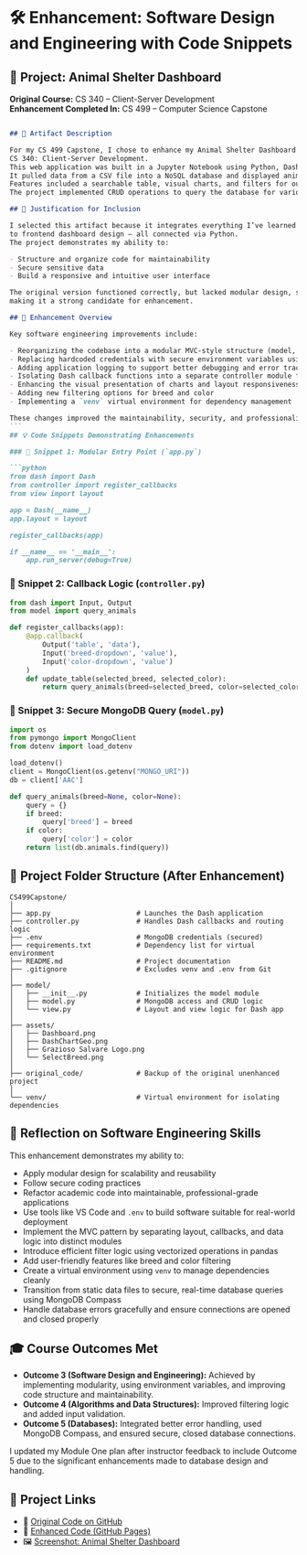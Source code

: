 # 🛠️ Enhancement: Software Design and Engineering with Code Snippets 

## 🐾 Project: Animal Shelter Dashboard  
**Original Course:** CS 340 – Client-Server Development  
**Enhancement Completed In:** CS 499 – Computer Science Capstone

````markdown

## 📌 Artifact Description

For my CS 499 Capstone, I chose to enhance my Animal Shelter Dashboard project originally created in February 2025 for
CS 340: Client-Server Development.  
This web application was built in a Jupyter Notebook using Python, Dash, and MongoDB.  
It pulled data from a CSV file into a NoSQL database and displayed animal outcome data through an interactive dashboard.  
Features included a searchable table, visual charts, and filters for outcome type, breed, color, and shelter type.  
The project implemented CRUD operations to query the database for various types of analysis.

## 📎 Justification for Inclusion

I selected this artifact because it integrates everything I’ve learned about software engineering — from backend data handling
to frontend dashboard design — all connected via Python.  
The project demonstrates my ability to:

- Structure and organize code for maintainability  
- Secure sensitive data  
- Build a responsive and intuitive user interface  

The original version functioned correctly, but lacked modular design, security practices, and clean separation of concerns,
making it a strong candidate for enhancement.

## 🔧 Enhancement Overview

Key software engineering improvements include:

- Reorganizing the codebase into a modular MVC-style structure (model, controller, and dashboard logic split into separate files)  
- Replacing hardcoded credentials with secure environment variables using `python-dotenv`  
- Adding application logging to support better debugging and error tracking  
- Isolating Dash callback functions into a separate controller module for clarity  
- Enhancing the visual presentation of charts and layout responsiveness  
- Adding new filtering options for breed and color  
- Implementing a `venv` virtual environment for dependency management  

These changes improved the maintainability, security, and professionalism of the project.
```
## 💡 Code Snippets Demonstrating Enhancements

### 🧩 Snippet 1: Modular Entry Point (`app.py`)

```python
from dash import Dash
from controller import register_callbacks
from view import layout

app = Dash(__name__)
app.layout = layout

register_callbacks(app)

if __name__ == '__main__':
    app.run_server(debug=True)
````

### 🧩 Snippet 2: Callback Logic (`controller.py`)

```python
from dash import Input, Output
from model import query_animals

def register_callbacks(app):
    @app.callback(
        Output('table', 'data'),
        Input('breed-dropdown', 'value'),
        Input('color-dropdown', 'value')
    )
    def update_table(selected_breed, selected_color):
        return query_animals(breed=selected_breed, color=selected_color)
```

### 🧩 Snippet 3: Secure MongoDB Query (`model.py`)

```python
import os
from pymongo import MongoClient
from dotenv import load_dotenv

load_dotenv()
client = MongoClient(os.getenv("MONGO_URI"))
db = client['AAC']

def query_animals(breed=None, color=None):
    query = {}
    if breed:
        query['breed'] = breed
    if color:
        query['color'] = color
    return list(db.animals.find(query))
```

## 📁 Project Folder Structure (After Enhancement)

```plaintext
CS499Capstone/
│
├── app.py                     # Launches the Dash application
├── controller.py              # Handles Dash callbacks and routing logic
├── .env                       # MongoDB credentials (secured)
├── requirements.txt           # Dependency list for virtual environment
├── README.md                  # Project documentation
├── .gitignore                 # Excludes venv and .env from Git
│
├── model/
│   ├── __init__.py            # Initializes the model module
│   ├── model.py               # MongoDB access and CRUD logic
│   └── view.py                # Layout and view logic for Dash app
│
├── assets/
│   ├── Dashboard.png
│   ├── DashChartGeo.png
│   ├── Grazioso Salvare Logo.png
│   └── SelectBreed.png
│
├── original_code/             # Backup of the original unenhanced project
│
└── venv/                      # Virtual environment for isolating dependencies
```

## 🧠 Reflection on Software Engineering Skills

This enhancement demonstrates my ability to:

* Apply modular design for scalability and reusability
* Follow secure coding practices
* Refactor academic code into maintainable, professional-grade applications
* Use tools like VS Code and `.env` to build software suitable for real-world deployment
* Implement the MVC pattern by separating layout, callbacks, and data logic into distinct modules
* Introduce efficient filter logic using vectorized operations in pandas
* Add user-friendly features like breed and color filtering
* Create a virtual environment using `venv` to manage dependencies cleanly
* Transition from static data files to secure, real-time database queries using MongoDB Compass
* Handle database errors gracefully and ensure connections are opened and closed properly

## 🎓 Course Outcomes Met

* **Outcome 3 (Software Design and Engineering):** Achieved by implementing modularity, using environment variables, and improving code structure and maintainability.
* **Outcome 4 (Algorithms and Data Structures):** Improved filtering logic and added input validation.
* **Outcome 5 (Databases):** Integrated better error handling, used MongoDB Compass, and ensured secure, closed database connections.

I updated my Module One plan after instructor feedback to include Outcome 5 due to the significant enhancements made to database design and handling.

## 🔗 Project Links

* 📁 [Original Code on GitHub](https://github.com/GregoriaRamirez/CS-499-Capstone/tree/main/original_code)
* 📁 [Enhanced Code (GitHub Pages)](https://gregoriaramirez.github.io/artifact-software)
* 🖼️ [Screenshot: Animal Shelter Dashboard](/assets/Animal_Shelter_Dashboard.png)

```

